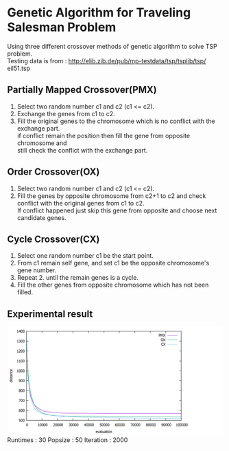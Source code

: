 # Genetic Algorithm for Traveling Salesman Problem
Using three different crossover methods of genetic algorithm to solve TSP problem.  
Testing data is from : http://elib.zib.de/pub/mp-testdata/tsp/tsplib/tsp/  
eil51.tsp

## Partially Mapped Crossover(PMX)
1. Select two random number c1 and c2 (c1 <= c2).
2. Exchange the genes from c1 to c2.
3. Fill the original genes to the chromosome which is no conflict with the exchange part.  
   if conflict remain the position then fill the gene from opposite chromosome and  
   still check the conflict with the exchange part.  

## Order Crossover(OX)
1. Select two random number c1 and c2 (c1 <= c2).
2. Fill the genes by opposite chromosome from c2+1 to c2 and check conflict with the original genes from c1 to c2.  
   If conflict happened just skip this gene from opposite  and choose next candidate genes.
   
## Cycle Crossover(CX)
1. Select one random number c1 be the start point.
2. From c1 remain self gene, and set c1 be the opposite chromosome's gene number.
3. Repeat 2. until the remain genes is a cycle.
4. Fill the other genes from opposite chromosome which has not been filled.

## Experimental result
![Alt text](./figures/TSP_GA_convergence.png)
Runtimes : 30
Popsize  : 50
Iteration : 2000
